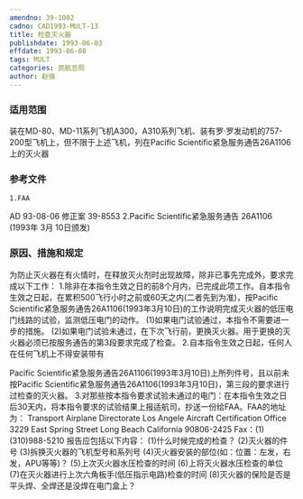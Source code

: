 ```yaml
---
amendno: 39-1002
cadno: CAD1993-MULT-13
title: 检查灭火器
publishdate: 1993-06-03
effdate: 1993-06-08
tags: MULT
categories: 民航总局
author: 赵强
---
```


### 适用范围 
装在MD-80、MD-11系列飞机A300，A310系列飞机、装有罗·罗发动机的757-200型飞机上，但不限于上述飞机，列在Pacific Scientific紧急服务通告26A1106上的灭火器

<!--more-->
### 参考文件
    1.FAA 
AD 93-08-06 修正案 39-8553 
    2.Pacific Scientific紧急服务通告 26A1106 (1993年 3月 10日颁发) 

### 原因、措施和规定 
为防止灭火器在有火情时，在释放灭火剂时出现故障，除非已事先完成外，要求完成以下工作： 
    1.除非在本指令生效之日的前8个月内，已完成此项工作。自本指令生效之日起，在累积500飞行小时之前或60天之内(二者先到为准)，按Pacific Scientific紧急服务通告26A1106(1993年3月10日)的工作说明完成灭火器的低压电门线路的试验，监测低压电门的动作。 
(1)如果电门试验通过，本指令不需要进一步的措施。 
    (2)如果电门试验未通过，在下次飞行前，更换灭火器。用于更换的灭火器必须已按服务通告的第3段要求完成了检查。 
    2.自本指令生效之日起，任何人在任何飞机上不得安装带有
       
Pacific Scientific紧急服务通告26A1106(1993年3月10日)上所列件号，且以前未按Pacific Scientific紧急服务通告26A1106(1993年3月10日)，第三段的要求进行过检查的灭火器。 
    3.对那些按本指令要求试验未通过的电门：在本指令生效之日后30天内，将本指令要求的试验结果上报适航司，抄送一份给FAA。FAA的地址为： 
    Transport Airplane Directorate     Los Angele Aircraft Certification Office 3229 East Spring Street     Long Beach California 90806-2425 Fax：(1)(310)988-5210     报告应包括以下内容： 
(1)什么时候完成的检查？ 
(2)灭火器的件号 
(3)拆换灭火器的飞机型号和系列号 
(4)灭火器安装的部位(如：位置：左发，右发，APU等等)？ 
(5)上次灭火器水压检查的时间 
(6)上将灭火器水压检查的单位 
    (7)在灭火器进行上次六角板手(低压指示电路)检查的时间 
(8)灭火器的保险是否是平头焊、全焊还是没焊在电门盒上？

